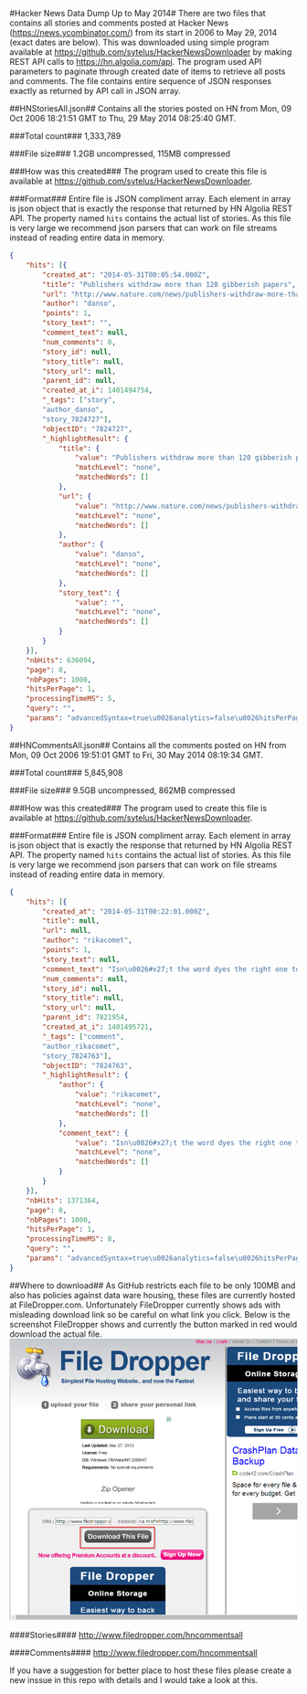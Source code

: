 #Hacker News Data Dump Up to May 2014#
There are two files that contains all stories and comments posted at Hacker News (https://news.ycombinator.com/) from its start in 2006 to May 29, 2014 (exact dates are below). This was downloaded using simple program available at https://github.com/sytelus/HackerNewsDownloader by making REST API calls to https://hn.algolia.com/api. The program used API parameters to paginate through created date of items to retrieve all posts and comments. The file contains entire sequence of JSON responses exactly as returned by API call in JSON array.

##HNStoriesAll.json##
Contains all the stories posted on HN from Mon, 09 Oct 2006 18:21:51 GMT to Thu, 29 May 2014 08:25:40 GMT.

###Total count###
1,333,789

###File size###
1.2GB uncompressed, 115MB compressed

###How was this created###
The program used to create this file is available at https://github.com/sytelus/HackerNewsDownloader.

###Format###
Entire file is JSON compliment array. Each element in array is json object that is exactly the response that returned by HN Algolia REST API. The property named `hits` contains the actual list of stories. As this file is very large we recommend json parsers that can work on file streams instead of reading entire data in memory.

```json
{
	"hits": [{
		"created_at": "2014-05-31T00:05:54.000Z",
		"title": "Publishers withdraw more than 120 gibberish papers",
		"url": "http://www.nature.com/news/publishers-withdraw-more-than-120-gibberish-papers-1.14763?WT.mc_id=TWT_NatureNews",
		"author": "danso",
		"points": 1,
		"story_text": "",
		"comment_text": null,
		"num_comments": 0,
		"story_id": null,
		"story_title": null,
		"story_url": null,
		"parent_id": null,
		"created_at_i": 1401494754,
		"_tags": ["story",
		"author_danso",
		"story_7824727"],
		"objectID": "7824727",
		"_highlightResult": {
			"title": {
				"value": "Publishers withdraw more than 120 gibberish papers",
				"matchLevel": "none",
				"matchedWords": []
			},
			"url": {
				"value": "http://www.nature.com/news/publishers-withdraw-more-than-120-gibberish-papers-1.14763?WT.mc_id=TWT_NatureNews",
				"matchLevel": "none",
				"matchedWords": []
			},
			"author": {
				"value": "danso",
				"matchLevel": "none",
				"matchedWords": []
			},
			"story_text": {
				"value": "",
				"matchLevel": "none",
				"matchedWords": []
			}
		}
	}],
	"nbHits": 636094,
	"page": 0,
	"nbPages": 1000,
	"hitsPerPage": 1,
	"processingTimeMS": 5,
	"query": "",
	"params": "advancedSyntax=true\u0026analytics=false\u0026hitsPerPage=1\u0026tags=story"
}
```

##HNCommentsAll.json##
Contains all the comments posted on HN from Mon, 09 Oct 2006 19:51:01 GMT to Fri, 30 May 2014 08:19:34 GMT.

###Total count###
5,845,908

###File size###
9.5GB uncompressed, 862MB compressed

###How was this created###
The program used to create this file is available at https://github.com/sytelus/HackerNewsDownloader.

###Format###
Entire file is JSON compliment array. Each element in array is json object that is exactly the response that returned by HN Algolia REST API. The property named `hits` contains the actual list of stories. As this file is very large we recommend json parsers that can work on file streams instead of reading entire data in memory.

```json
{
	"hits": [{
		"created_at": "2014-05-31T00:22:01.000Z",
		"title": null,
		"url": null,
		"author": "rikacomet",
		"points": 1,
		"story_text": null,
		"comment_text": "Isn\u0026#x27;t the word dyes the right one to use here? Instead of dies?",
		"num_comments": null,
		"story_id": null,
		"story_title": null,
		"story_url": null,
		"parent_id": 7821954,
		"created_at_i": 1401495721,
		"_tags": ["comment",
		"author_rikacomet",
		"story_7824763"],
		"objectID": "7824763",
		"_highlightResult": {
			"author": {
				"value": "rikacomet",
				"matchLevel": "none",
				"matchedWords": []
			},
			"comment_text": {
				"value": "Isn\u0026#x27;t the word dyes the right one to use here? Instead of dies?",
				"matchLevel": "none",
				"matchedWords": []
			}
		}
	}],
	"nbHits": 1371364,
	"page": 0,
	"nbPages": 1000,
	"hitsPerPage": 1,
	"processingTimeMS": 8,
	"query": "",
	"params": "advancedSyntax=true\u0026analytics=false\u0026hitsPerPage=1\u0026tags=comment"
}
```

##Where to download##
As GitHub restricts each file to be only 100MB and also has policies against data ware housing, these files are currently hosted at FileDropper.com. Unfortunately FileDropper currently shows ads with misleading download link so be careful on what link you click. Below is the screenshot FileDropper shows and currently the button marked in red would download the actual file.
![](FileDropperDownloadScreen.png?raw=true)

####Stories####
http://www.filedropper.com/hncommentsall

####Comments####
http://www.filedropper.com/hncommentsall

If you have a suggestion for better place to host these files please create a new inssue in this repo with details and I would take a look at this.
